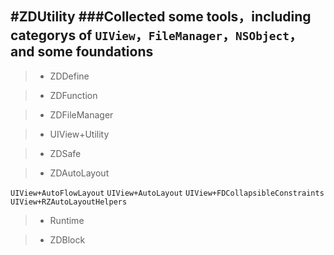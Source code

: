 #ZDUtility
###Collected some tools，including categorys of `UIView`，`FileManager`，`NSObject`，and some foundations
------
>* ZDDefine

>* ZDFunction

>* ZDFileManager

>* UIView+Utility

>* ZDSafe

>* ZDAutoLayout

`UIView+AutoFlowLayout`
`UIView+AutoLayout`
`UIView+FDCollapsibleConstraints`
`UIView+RZAutoLayoutHelpers`

>* Runtime

>* ZDBlock

